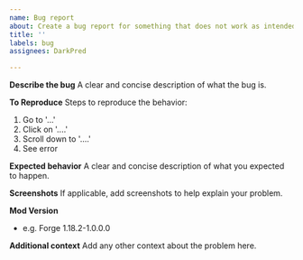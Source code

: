 ```yaml
---
name: Bug report
about: Create a bug report for something that does not work as intended
title: ''
labels: bug
assignees: DarkPred

---
```


**Describe the bug**
A clear and concise description of what the bug is.

**To Reproduce**
Steps to reproduce the behavior:
1. Go to '...'
2. Click on '....'
3. Scroll down to '....'
4. See error

**Expected behavior**
A clear and concise description of what you expected to happen.

**Screenshots**
If applicable, add screenshots to help explain your problem.

**Mod Version**
 - e.g. Forge 1.18.2-1.0.0.0

**Additional context**
Add any other context about the problem here.
